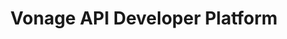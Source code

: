 ---
class: 'vonage-apis'
title: 'Vonage API Developer Platform'
youtube: 'U7LD-BmZerQ'
order: 1
length: 193
---